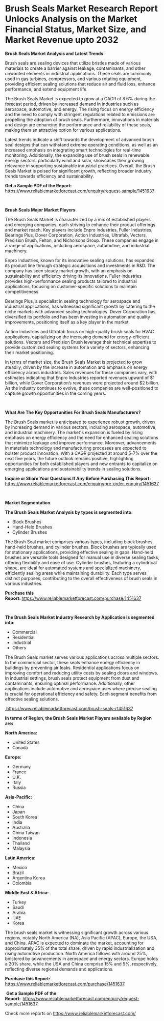 <p><h1>Brush Seals Market Research Report Unlocks Analysis on the Market Financial Status, Market Size, and Market Revenue upto 2032</h1></p><p><strong>Brush Seals Market Analysis and Latest Trends</strong></p>
<p><p>Brush seals are sealing devices that utilize bristles made of various materials to create a barrier against leakage, contaminants, and other unwanted elements in industrial applications. These seals are commonly used in gas turbines, compressors, and various rotating equipment, providing efficient sealing solutions that reduce air and fluid loss, enhance performance, and extend equipment life.</p><p>The Brush Seals Market is expected to grow at a CAGR of 8.6% during the forecast period, driven by increased demand in industries such as aerospace, automotive, and energy. The rising focus on energy efficiency and the need to comply with stringent regulations related to emissions are propelling the adoption of brush seals. Furthermore, innovations in materials and design are enhancing the performance and reliability of these seals, making them an attractive option for various applications.</p><p>Latest trends indicate a shift towards the development of advanced brush seal designs that can withstand extreme operating conditions, as well as an increased emphasis on integrating smart technologies for real-time monitoring. Additionally, the expanding use of brush seals in renewable energy sectors, particularly wind and solar, showcases their growing relevance in supporting sustainable industrial practices. Overall, the Brush Seals Market is poised for significant growth, reflecting broader industry trends towards efficiency and sustainability.</p></p>
<p><strong>Get a Sample PDF of the Report:&nbsp;</strong> <a href="https://www.reliablemarketforecast.com/enquiry/request-sample/1451637?utm_campaign=2482&utm_medium=2&utm_source=Github&utm_content=ia&utm_term=18022025&utm_id=brush-seals">https://www.reliablemarketforecast.com/enquiry/request-sample/1451637</a></p>
<p>&nbsp;</p>
<p><strong>Brush Seals Major Market Players</strong></p>
<p><p>The Brush Seals Market is characterized by a mix of established players and emerging companies, each striving to enhance their product offerings and market reach. Key players include Enpro Industries, Fuller Industries, Bearings Plus, Dover Corporation, Action Industries, Ultrafab, Vecters, Precision Brush, Felton, and Nicholsons Group. These companies engage in a range of applications, including aerospace, automotive, and industrial machinery.</p><p>Enpro Industries, known for its innovative sealing solutions, has expanded its product line through strategic acquisitions and investments in R&D. The company has seen steady market growth, with an emphasis on sustainability and efficiency driving its innovations. Fuller Industries provides high-performance sealing products tailored to industrial applications, focusing on customer-specific solutions to maintain competitiveness.</p><p>Bearings Plus, a specialist in sealing technology for aerospace and industrial applications, has witnessed significant growth by catering to the niche markets with advanced sealing technologies. Dover Corporation has diversified its portfolio and has been investing in automation and quality improvements, positioning itself as a key player in the market.</p><p>Action Industries and Ultrafab focus on high-quality brush seals for HVAC applications, capitalizing on the increasing demand for energy-efficient solutions. Vecters and Precision Brush leverage their technical expertise to provide customized sealing systems for a variety of sectors, enhancing their market positioning.</p><p>In terms of market size, the Brush Seals Market is projected to grow steadily, driven by the increase in automation and emphasis on energy efficiency across industries. Sales revenues for these companies vary, with estimates indicating that Enpro Industries reported revenues upward of $1 billion, while Dover Corporation’s revenues were projected around $2 billion. As the industry continues to evolve, these companies are well-positioned to capture growth opportunities in the coming years.</p></p>
<p>&nbsp;</p>
<p><strong>What Are The Key Opportunities For Brush Seals Manufacturers?</strong></p>
<p><p>The Brush Seals market is anticipated to experience robust growth, driven by increasing demand in various sectors, including aerospace, automotive, and industrial machinery. The market's expansion is fueled by rising emphasis on energy efficiency and the need for enhanced sealing solutions that minimize leakage and improve performance. Moreover, advancements in materials technology and manufacturing processes are expected to bolster product innovation. With a CAGR projected at around 5-7% over the next five years, the future outlook remains positive, highlighting opportunities for both established players and new entrants to capitalize on emerging applications and sustainability trends in sealing solutions.</p></p>
<p><strong>Inquire or Share Your Questions If Any Before Purchasing This Report:</strong> <a href="https://www.reliablemarketforecast.com/enquiry/pre-order-enquiry/1451637?utm_campaign=2482&utm_medium=2&utm_source=Github&utm_content=ia&utm_term=18022025&utm_id=brush-seals">https://www.reliablemarketforecast.com/enquiry/pre-order-enquiry/1451637</a></p>
<p>&nbsp;</p>
<p><strong>Market Segmentation</strong></p>
<p><strong>The Brush Seals Market Analysis by types is segmented into:</strong></p>
<p><ul><li>Block Brushes</li><li>Hand-Held Brushes</li><li>Cylinder Brushes</li></ul></p>
<p><p>The Brush Seal market comprises various types, including block brushes, hand-held brushes, and cylinder brushes. Block brushes are typically used for stationary applications, providing effective sealing in gaps. Hand-held brushes are versatile tools designed for manual use in diverse sealing tasks, offering flexibility and ease of use. Cylinder brushes, featuring a cylindrical shape, are ideal for automated systems and specialized machinery, efficiently sealing areas while maintaining durability. Each type serves distinct purposes, contributing to the overall effectiveness of brush seals in various industries.</p></p>
<p><strong>Purchase this Report:&nbsp;</strong><a href="https://www.reliablemarketforecast.com/purchase/1451637?utm_campaign=2482&utm_medium=2&utm_source=Github&utm_content=ia&utm_term=18022025&utm_id=brush-seals">https://www.reliablemarketforecast.com/purchase/1451637</a></p>
<p>&nbsp;</p>
<p><strong>The Brush Seals Market Industry Research by Application is segmented into:</strong></p>
<p><ul><li>Commercial</li><li>Residential</li><li>Industrial</li><li>Others</li></ul></p>
<p><p>The Brush Seals market serves various applications across multiple sectors. In the commercial sector, these seals enhance energy efficiency in buildings by preventing air leaks. Residential applications focus on improving comfort and reducing utility costs by sealing doors and windows. In industrial settings, brush seals protect equipment from dust and contaminants, ensuring optimal performance. Additionally, other applications include automotive and aerospace uses where precise sealing is crucial for operational efficiency and safety. Each segment benefits from effective sealing solutions.</p></p>
<p><a href="https://www.reliablemarketforecast.com/brush-seals-r1451637?utm_campaign=2482&utm_medium=2&utm_source=Github&utm_content=ia&utm_term=18022025&utm_id=brush-seals">&nbsp;https://www.reliablemarketforecast.com/brush-seals-r1451637</a></p>
<p><strong>In terms of Region, the Brush Seals Market Players available by Region are:</strong></p>
<p>
    <p> <strong> North America: </strong>
        <ul>
            <li>United States</li>
            <li>Canada</li>
        </ul>
        </p> 
    <p> <strong> Europe: </strong>
        <ul>
            <li>Germany</li>
            <li>France</li>
            <li>U.K.</li>
            <li>Italy</li>
            <li>Russia</li>
        </ul>
        </p> 
    <p> <strong> Asia-Pacific: </strong>
        <ul>
            <li>China</li>
            <li>Japan</li>
            <li>South Korea</li>
            <li>India</li>
            <li>Australia</li>
            <li>China Taiwan</li>
            <li>Indonesia</li>
            <li>Thailand</li>
            <li>Malaysia</li>
        </ul>
        </p> 
    <p> <strong> Latin America: </strong>
        <ul>
            <li>Mexico</li>
            <li>Brazil</li>
            <li>Argentina Korea</li>
            <li>Colombia</li>
        </ul>
        </p> 
    <p> <strong> Middle East & Africa: </strong>
        <ul>
            <li>Turkey</li>
            <li>Saudi</li>
            <li>Arabia</li>
            <li>UAE</li>
            <li>Korea</li>
        </ul>
    </p>
    </p>
<p><p>The brush seals market is witnessing significant growth across various regions, notably North America (NA), Asia Pacific (APAC), Europe, the USA, and China. APAC is expected to dominate the market, accounting for approximately 35% of the total share, driven by rapid industrialization and rising automotive production. North America follows with around 25%, bolstered by advancements in aerospace and energy sectors. Europe holds a 20% share, while the USA and China comprise 15% and 5%, respectively, reflecting diverse regional demands and applications.</p></p>
<p><strong>Purchase this Report: </strong><a href="https://www.reliablemarketforecast.com/purchase/1451637?utm_campaign=2482&utm_medium=2&utm_source=Github&utm_content=ia&utm_term=18022025&utm_id=brush-seals">https://www.reliablemarketforecast.com/purchase/1451637</a></p>
<p>&nbsp;<strong>Get a Sample PDF of the Report:&nbsp;&nbsp;</strong><a href="https://www.reliablemarketforecast.com/enquiry/request-sample/1451637?utm_campaign=2482&utm_medium=2&utm_source=Github&utm_content=ia&utm_term=18022025&utm_id=brush-seals">https://www.reliablemarketforecast.com/enquiry/request-sample/1451637</a></p>
<p><strong></strong></p>
<p>Check more reports on <a href="https://www.reliablemarketforecast.com/?utm_campaign=2482&utm_medium=2&utm_source=Github&utm_content=ia&utm_term=18022025&utm_id=brush-seals">https://www.reliablemarketforecast.com/</a></p>